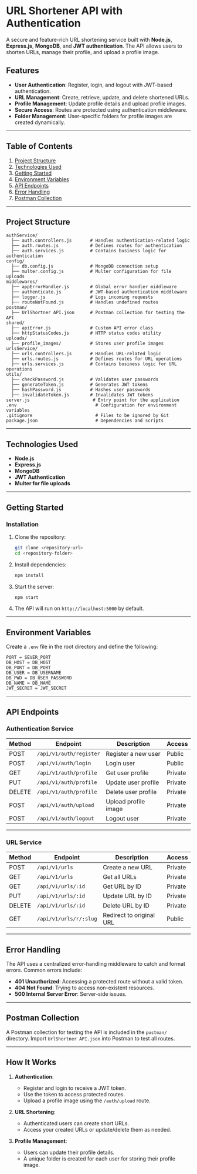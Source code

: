 # URL Shortener API with Authentication

A secure and feature-rich URL shortening service built with **Node.js**, **Express.js**, **MongoDB**, and **JWT authentication**. The API allows users to shorten URLs, manage their profile, and upload a profile image.  

## Features

- **User Authentication**: Register, login, and logout with JWT-based authentication.
- **URL Management**: Create, retrieve, update, and delete shortened URLs.
- **Profile Management**: Update profile details and upload profile images.
- **Secure Access**: Routes are protected using authentication middleware.
- **Folder Management**: User-specific folders for profile images are created dynamically.

---

## Table of Contents

1. [Project Structure](#project-structure)  
2. [Technologies Used](#technologies-used)  
3. [Getting Started](#getting-started)  
4. [Environment Variables](#environment-variables)  
5. [API Endpoints](#api-endpoints)  
6. [Error Handling](#error-handling)  
7. [Postman Collection](#postman-collection)  

---

## Project Structure

```
authService/
  ├── auth.controllers.js       # Handles authentication-related logic
  ├── auth.routes.js            # Defines routes for authentication
  ├── auth.services.js          # Contains business logic for authentication
config/
  ├── db.config.js              # MongoDB connection setup
  ├── multer.config.js          # Multer configuration for file uploads
middlewares/
  ├── appErrorHandler.js        # Global error handler middleware
  ├── authenticate.js           # JWT-based authentication middleware
  ├── logger.js                 # Logs incoming requests
  ├── routeNotFound.js          # Handles undefined routes
postman/
  ├── UrlShortner API.json      # Postman collection for testing the API
shared/
  ├── apiError.js               # Custom API error class
  ├── httpStatusCodes.js        # HTTP status codes utility
uploads/
  ├── profile_images/           # Stores user profile images
urlsService/
  ├── urls.controllers.js       # Handles URL-related logic
  ├── urls.routes.js            # Defines routes for URL operations
  ├── urls.services.js          # Contains business logic for URL operations
utils/
  ├── checkPassword.js          # Validates user passwords
  ├── generateToken.js          # Generates JWT tokens
  ├── hashPassword.js           # Hashes user passwords
  ├── invalidateToken.js        # Invalidates JWT tokens
server.js                        # Entry point for the application
.env                              # Configuration for environment variables
.gitignore                        # Files to be ignored by Git
package.json                      # Dependencies and scripts
```

---

## Technologies Used

- **Node.js**  
- **Express.js**  
- **MongoDB**  
- **JWT Authentication**  
- **Multer for file uploads**  

---

## Getting Started

### Installation

1. Clone the repository:
   ```bash
   git clone <repository-url>
   cd <repository-folder>
   ```

2. Install dependencies:
   ```bash
   npm install
   ```

3. Start the server:
   ```bash
   npm start
   ```

4. The API will run on `http://localhost:5000` by default.

---

## Environment Variables

Create a `.env` file in the root directory and define the following:

```plaintext
PORT = SEVER_PORT
DB_HOST = DB_HOST
DB_PORT = DB_PORT
DB_USER = DB_USERNAME
DB_PWD = DB_USER_PASSWORD
DB_NAME = DB_NAME
JWT_SECRET = JWT_SECRET
```

---

## API Endpoints

### **Authentication Service**

| Method | Endpoint               | Description                | Access   |
|--------|-------------------------|----------------------------|----------|
| POST   | `/api/v1/auth/register` | Register a new user        | Public   |
| POST   | `/api/v1/auth/login`    | Login user                 | Public   |
| GET    | `/api/v1/auth/profile`  | Get user profile           | Private  |
| PUT    | `/api/v1/auth/profile`  | Update user profile        | Private  |
| DELETE | `/api/v1/auth/profile`  | Delete user profile        | Private  |
| POST   | `/api/v1/auth/upload`   | Upload profile image       | Private  |
| POST   | `/api/v1/auth/logout`   | Logout user                | Private  |

---

### **URL Service**

| Method | Endpoint               | Description                | Access   |
|--------|-------------------------|----------------------------|----------|
| POST   | `/api/v1/urls`          | Create a new URL           | Private  |
| GET    | `/api/v1/urls`          | Get all URLs               | Private  |
| GET    | `/api/v1/urls/:id`      | Get URL by ID              | Private  |
| PUT    | `/api/v1/urls/:id`      | Update URL by ID           | Private  |
| DELETE | `/api/v1/urls/:id`      | Delete URL by ID           | Private  |
| GET    | `/api/v1/urls/r/:slug`  | Redirect to original URL   | Public   |

---

## Error Handling

The API uses a centralized error-handling middleware to catch and format errors. Common errors include:

- **401 Unauthorized**: Accessing a protected route without a valid token.
- **404 Not Found**: Trying to access non-existent resources.
- **500 Internal Server Error**: Server-side issues.

---

## Postman Collection

A Postman collection for testing the API is included in the `postman/` directory. Import `UrlShortner API.json` into Postman to test all routes.

---

## How It Works

1. **Authentication**:
   - Register and login to receive a JWT token.
   - Use the token to access protected routes.
   - Upload a profile image using the `/auth/upload` route.

2. **URL Shortening**:
   - Authenticated users can create short URLs.
   - Access your created URLs or update/delete them as needed.

3. **Profile Management**:
   - Users can update their profile details.
   - A unique folder is created for each user for storing their profile image.
